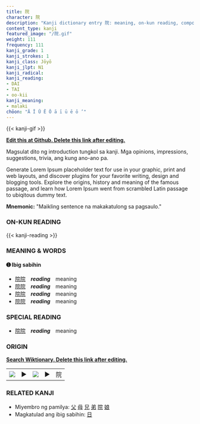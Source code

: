 ```yaml
---
title: 院
character: 院
description: "Kanji dictionary entry 院: meaning, on-kun reading, compounds, origin, related kanji"
content_type: kanji
featured_image: "/院.gif"
weight: 111
frequency: 111
kanji_grade: 1
kanji_strokes: 1
kanji_class: Jōyō
kanji_jlpt: N1
kanji_radical: 
kanji_reading: 
- DAI
- TAI
- oo-kii
kanji_meaning:
- malaki
chōon: "Ā Ī Ū Ē Ō ā ī ū ē ō ’"
---
```

[//]: # (Don't edit the line below. Kanji animated GIF code is automatically generated.)
{{< kanji-gif >}}

[//]: # (Edit below this line.)

**[Edit this at Github. Delete this link after editing.](https://github.com/tim0g/tim/tree/main/content/kanji/院/index.md)**

Magsulat dito ng introduction tungkol sa kanji. Mga opinions, impressions, suggestions, trivia, ang kung ano-ano pa.

Generate Lorem Ipsum placeholder text for use in your graphic, print and web layouts, and discover plugins for your favorite writing, design and blogging tools. Explore the origins, history and meaning of the famous passage, and learn how Lorem Ipsum went from scrambled Latin passage to ubiqitous dummy text.
 
**Mnemonic:** "Maikling sentence na makakatulong sa pagsaulo."

### ON-KUN READING

[//]: # (Don't edit the line below. ON-KUN READING code is automatically generated.)
{{< kanji-reading >}}

### MEANING & WORDS

#### ➊ **Ibig sabihin**
  - [院](../院)[院](../院)　***reading***　meaning
  - [院](../院)[院](../院)　***reading***　meaning
  - [院](../院)[院](../院)　***reading***　meaning
  - [院](../院)[院](../院)　***reading***　meaning

### SPECIAL READING
  - [院](../院)[院](../院)　***reading***　meaning

### ORIGIN

**[Search Wiktionary. Delete this link after editing.](https://wiktionary.org/wiki/院)**
<table class="kanji-table"><tr><td>
<img src="60px-院-bronze.svg.png">
</td><td>▶</td><td>
<img src="60px-院-oracle.svg.png">
</td><td>▶</td>
<td class="kanji-origin">院</td>
</tr></table>

### RELATED KANJI
- Miyembro ng pamilya: [父](../父) [母](../母) [兄](../兄) [弟](../弟) [院](../院) [娘](../娘)
- Magkatulad ang ibig sabihin: [日](../日)
